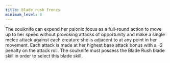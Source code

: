 ```yaml
---
title: blade rush frenzy
minimum_level: 8
---
```


The soulknife can expend her psionic focus as a full-round action to move up to her speed without provoking attacks of opportunity and make a single melee attack against each creature she is adjacent to at any point in her movement. Each attack is made at her highest base attack bonus with a –2 penalty on the attack roll. The soulknife must possess the Blade Rush blade skill in order to select this blade skill.
